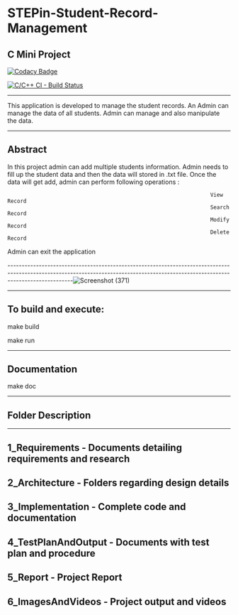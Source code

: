 # STEPin-Student-Record-Management
C Mini Project
-----------------------------------------------------------------------------------------------------------------------------------------------------------------------------------

[![Codacy Badge](https://app.codacy.com/project/badge/Grade/4d7196036e8b4bdc8404bead99cc5b9f)](https://www.codacy.com/gh/srsourabh/STEPin-Student-Record-Management/dashboard?utm_source=github.com&amp;utm_medium=referral&amp;utm_content=srsourabh/STEPin-Student-Record-Management&amp;utm_campaign=Badge_Grade)

[![C/C++ CI - Build Status](https://github.com/srsourabh/STEPin-Student-Record-Management/actions/workflows/c-cpp.yml/badge.svg)](https://github.com/srsourabh/STEPin-Student-Record-Management/actions/workflows/c-cpp.yml)

-----------------------------------------------------------------------------------------------------------------------------------------------------------------------------------

This application is developed to manage the student records. An Admin can manage the data of all students. Admin can manage and also manipulate the data.

-----------------------------------------------------------------------------------------------------------------------------------------------------------------------------------

Abstract
--------

In this project admin can add multiple students information. 
Admin needs to fill up the student data and then the data will stored in .txt file.
Once the data will get add, admin can perform following operations :


                                                                    View Record
                                                                    Search Record
                                                                    Modify Record
                                                                    Delete Record
 Admin can exit the application
 
 -----------------------------------------------------------------------------------------------------------------------------------------------------------------------------------![Screenshot (371)](https://user-images.githubusercontent.com/42851428/132398503-5fab9bac-08c7-4a9f-bdcb-aca0c4a7c655.png)
 
 ----------------------------------------------------------------------------------------------------------------------------------------------------------------------------------

To build and execute:
--
make build

make run

 ----------------------------------------------------------------------------------------------------------------------------------------------------------------------------------
Documentation
--
make doc

 ----------------------------------------------------------------------------------------------------------------------------------------------------------------------------------

Folder	Description
--
-----------------------------------------------------------------
1_Requirements	    -  Documents detailing requirements and research
-----------------------------------------------------------------
2_Architecture	    -  Folders regarding design details
-----------------------------------------------------------------
3_Implementation	  -  Complete code and documentation
-----------------------------------------------------------------
4_TestPlanAndOutput -	Documents with test plan and procedure
-----------------------------------------------------------------
5_Report	          - Project Report
-----------------------------------------------------------------
6_ImagesAndVideos	  - Project output and videos
-----------------------------------------------------------------


